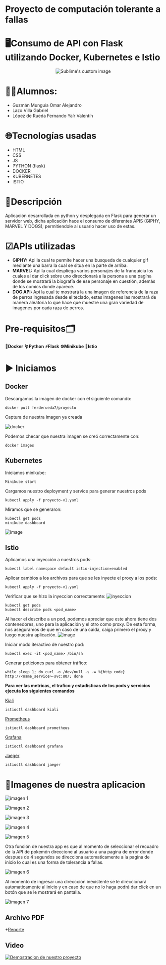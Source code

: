 # Proyecto de computación tolerante a fallas

# 🖥Consumo de API con Flask utilizando Docker, Kubernetes e Istio
<p align="center">
 <img src="https://user-images.githubusercontent.com/86528554/205555513-9d28d7e8-7b87-4d0c-a346-cb1e939229b1.gif" alt="Sublime's custom image"/>
</p>

# 🧑‍💻Alumnos:
 - Guzmán Munguía Omar Alejandro
 - Lazo Villa Gabriel
 - López de Rueda Fernando Yaír Valentín


# 🌐Tecnologías usadas
 - HTML
 - CSS
 - JS
 - PYTHON (flask)
 - DOCKER
 - KUBERNETES
 - ISTIO

# 📑Descripción

Aplicación desarrollada en python y desplegada en Flask para generar un servidor web, dicha aplicación
hace el consumo de diferentes APIS (GIPHY, MARVEL Y DOGS); permitiendole al usuario hacer uso de estas.

# ☑APIs utilizadas
 - **GIPHY:** Api la cual te permite hacer una busqueda de cualquier gif mediante una barra la cual se situa en la parte de arriba.
 - **MARVEL:** Api la cual despliega varios personajes de la franquicia los cuales al dar click sobre uno direccionará a la persona a una pagína donde se mostrará la biografía de ese personaje en cuestión, además de los comics donde aparece.
  - **DOG API:** Api la cual te mostrará la una imagen de referencia de la raza de perros ingresada desde el teclado, estas imagenes las mostrará de manera aleatoria lo que hace que muestre una gran variedad de imagenes por cada raza de perros.


# Pre-requisitos🗂

**🐳Docker**
**🪱Python**
**⚡Flask**
**⚙Minikube**
**📁Istio**

# ▶ Iniciamos
Docker
---
Descargamos la imagen de docker con el siguiente comando:
```
docker pull ferderueda7/proyecto
```
Captura de nuestra imagen ya creada

![docker](https://user-images.githubusercontent.com/114009509/205820047-0f110ffe-1aea-482b-afeb-312b246755f3.png)

Podemos checar que nuestra imagen se creó correctamente con:
```
docker images
```
Kubernetes
---
Iniciamos minikube:
```
Minikube start
```

Cargamos nuestro deployment y service para generar nuestros pods
```
kubectl apply -f proyecto-v1.yaml
```

Miramos que se generaron:
```
kubectl get pods
minikube dashboard
```
![image](https://user-images.githubusercontent.com/85196028/205824583-1917a54d-64cd-423a-a03b-f5c18919f9b2.png)


Istio
---
Aplicamos una inyección a nuestros pods:
```
kubectl label namespace default istio-injection=enabled
```

Aplicar cambios a los archivos para que se les inyecte el proxy a los pods:
```
kubectl apply -f proyecto-v1.yaml
```
Verificar que se hizo la inyeccion correctamente:
![inyeccion](https://user-images.githubusercontent.com/114009509/205819529-e0312433-0cd0-4287-8625-8f0e80046a77.png)

```
kubectl get pods
kubectl describe pods <pod_name>
```
Al hacer el describe a un pod, podemos apreciar que este ahora tiene dos contenedores, uno para la aplicación y el otro como proxy.
De esta forma, nos aseguramos de que en caso de una caida, caiga primero el proxy y luego nuestra aplicación.
![image](https://user-images.githubusercontent.com/85196028/205824766-f2795473-32ed-48f3-b55b-a40963f62b85.png)


Iniciar modo iteractivo de nuestro pod:
```
kubectl exec -it <pod_name> /bin/sh
```
Generar peticiones para obtener tráfico:
```
while sleep 1; do curl -o /dev/null -s -w %{http_code} http://<name_service>-svc:80/; done
```

**Para ver las metricas, el trafico y estadísticas de los pods y servicios ejecuta los siguientes comandos**

[Kiali](https://istio.io/latest/docs/ops/integrations/kiali/)
```
istioctl dashboard kiali
```
[Prometheus](https://istio.io/latest/docs/ops/integrations/prometheus/)
```
istioctl dashboard prometheus
```
[Grafana](https://istio.io/latest/docs/ops/integrations/grafana/)
```
istioctl dashboard grafana
```
[Jaeger](https://istio.io/latest/docs/ops/integrations/jaeger/)
```
istioctl dashboard jaeger
```


# 📱Imagenes de nuestra aplicacion

![imagen 1](https://user-images.githubusercontent.com/114009509/205428044-fe26d151-c655-4801-a608-dfe0cb4fcf4c.png)

![imagen 2](https://user-images.githubusercontent.com/114009509/205428226-21112ded-7978-483e-9a90-264e403002d0.png)

![imagen 3 ](https://user-images.githubusercontent.com/114009509/205428250-14c07ee2-3edc-4714-933b-81a04fa087ef.png)

![imagen 4](https://user-images.githubusercontent.com/114009509/205428658-8fc0fc0e-c43e-4dbe-8af8-0909b6325803.png)

![imagen 5](https://user-images.githubusercontent.com/114009509/205428707-a0e9c90e-c22d-438d-af03-7db00d5d52a4.png)


Otra función de nuestra app es que al momento de seleccionar el recuadro de la API de pokemón direccione al usuario a una pagina de error donde despues de 4 segundos se direcciona automaticamente a la pagina de inicio lo cual es una forma de tolerancia a fallas.

![imagen 6](https://user-images.githubusercontent.com/114009509/205428921-1ea3f54c-fc1d-437e-ac2d-e2c7b9ca4584.png)

Al momento de ingresar una direcccion inexistente se le direccionará automaticamente al inicio y en caso de que no lo haga podrá dar click en un botón que se le mostrará en pantalla.

![imagen 7](https://user-images.githubusercontent.com/114009509/205430214-08ada25a-105c-46dc-ba85-9a51edf84cfc.png)

Archivo PDF
---
  +[Reporte](Reporte-ProyectoFinal.pdf)
  
Video
---
[![Demostracion de nuestro proyecto](https://img.youtube.com/vi/vVnYJlETDnE/inicio.png)](https://www.youtube.com/watch?v=vVnYJlETDnE)
